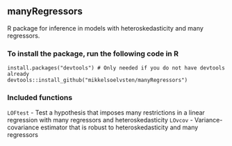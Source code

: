 ## manyRegressors

R package for inference in models with heteroskedasticity and many regressors.

### To install the package, run the following code in R
```
install.packages("devtools") # Only needed if you do not have devtools already
devtools::install_github("mikkelsoelvsten/manyRegressors")
```
### Included functions

```LOFtest``` - Test a hypothesis that imposes many restrictions in a linear regression with many regressors and heteroskedasticity
```LOvcov``` - Variance-covariance estimator that is robust to heteroskedasticity and many regressors
